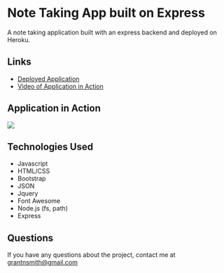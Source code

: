 # Note Taking App built on Express
A note taking application built with an express backend and deployed on Heroku.

## Links
* [Deployed Application](https://gnsmith-note-taker.herokuapp.com/)
* [Video of Application in Action](https://drive.google.com/file/d/1IZt514ZyyUjncVhdxfLoPhIToCOtsYy3/view)

## Application in Action
![](Develop/public/express-note-taker.gif)

## Technologies Used
* Javascript
* HTML/CSS
* Bootstrap
* JSON
* Jquery
* Font Awesome
* Node.js (fs, path)
* Express

## Questions
If you have any questions about the project, contact me at grantnsmith@gmail.com

